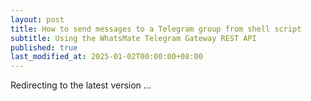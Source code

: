 ```yaml
---
layout: post
title: How to send messages to a Telegram group from shell script
subtitle: Using the WhatsMate Telegram Gateway REST API
published: true
last_modified_at: 2025-01-02T00:00:00+08:00
---
```



<script>
    function pageRedirect() {
        window.location.replace("/2022-06-23-send-telegram-group-message-shell-script/");
    }      
    setTimeout("pageRedirect()", 1000);
</script>

Redirecting to the latest version ...



